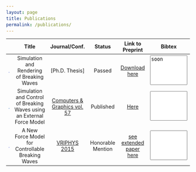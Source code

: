 ```yaml
---
layout: page
title: Publications
permalink: /publications/
---
```


<script type="text/javascript">

var ref_cg = `
@article{Brousset16, \n
	title   = "Simulation and control of breaking waves using an external force model", \n
	author  = "Brousset, Mathias and Darles, Emmanuelle and Meneveaux, Daniel and Poulin, Pierre and Crespin, Benoît", \n
	journal = "Computers & Graphics", \n
	volume  = "57", \n
	pages   = "102 - 111", \n
	year    = "2016", \n
	issn    = "0097-8493", \n
	}
`;

var ref_vp = `
	@inproceedings {Brousset15, \n
	title = {{A New Force Model for Controllable Breaking Waves}}, \n
	author = {Brousset, Mathias and Darles, Emmanuelle and Meneveaux, Daniel and Poulin, Pierre and Crespin, Benoît}, \n
	booktitle = {Workshop on Virtual Reality Interaction and Physical Simulation}, \n
	editor = {Fabrice Jaillet and Florence Zara and Gabriel Zachmann}, \n
	year = {2015}, \n
	publisher = {The Eurographics Association}, \n
	ISBN = {978-3-905674-98-9}, \n
	DOI = {10.2312/vriphys.20151334} \n
}
`;

$(document).ready(function(){
	$("#bibtex-cg").text(ref_cg);
	$("#bibtex-vp").text(ref_vp);
});
</script>

|                                                 | Title                                                                  | Journal/Conf.                                                                                      | Status            | Link to Preprint                                               | Bibtex                                                                                |
| :---------------------------------------------: | :--------------------------------------------------------------------: | :----------------------------------------------------------------------------------------:         | :---------------: | :--------------:                                               | :--------------:                                                                      |
| ![teaser vriphys](/images/teaser_vriphys15.png) | Simulation and Rendering of Breaking Waves                      | [Ph.D. Thesis]                                               | Passed | [Download here](https://github.com/Mathiasb17/mathiasb17.github.io/raw/master/files/BROUSSET_THESE.pdf) | <textarea id="bibtex-thesis" rows="5" cols="10" readonly style="resize:none">soon </textarea> |
| ![teaser cg](/images/teaser_cg16.png)           | Simulation and Control of Breaking Waves using an External Force Model | [Computers & Graphics vol. 57](http://www.sciencedirect.com/science/article/pii/S0097849316300164) | Published         | [Here](/files/CG_2015_soliton_extended.pdf)                    | <textarea id="bibtex-cg" rows="5" cols="10" readonly style="resize:none"> </textarea> |
| ![teaser vriphys](/images/teaser_vriphys15.png) | A New Force Model for Controllable Breaking Waves                      | [VRIPHYS 2015](http://vriphys2015.sciencesconf.org/)                                               | Honorable Mention | [see extended paper here](/files/CG_2015_soliton_extended.pdf) | <textarea id="bibtex-vp" rows="5" cols="10" readonly style="resize:none"> </textarea> |
